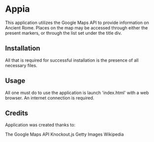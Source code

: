 # Appia

This application utilizes the Google Maps API to provide information on
Ancient Rome. Places on the map may be accessed through either the present
markers, or through the list set under the title div.

## Installation

All that is required for successful installation is the presence of all
necessary files.

## Usage

All one must do to use the application is launch 'index.html' with a web
browser. An internet connection is required.

## Credits

Application was created thanks to:

The Google Maps API
Knockout.js
Getty Images
Wikipedia
